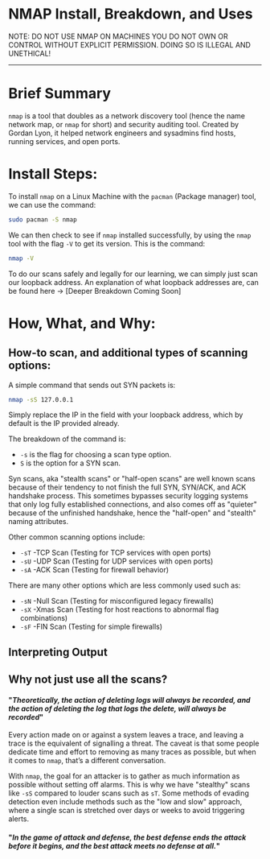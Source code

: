 # NMAP Install, Breakdown, and Uses

NOTE: DO NOT USE NMAP ON MACHINES YOU DO NOT OWN OR CONTROL WITHOUT EXPLICIT PERMISSION. DOING SO IS ILLEGAL AND UNETHICAL!

---

# Brief Summary

`nmap` is a tool that doubles as a network discovery tool (hence the name network map, or `nmap` for short) and security auditing tool. Created by Gordan Lyon, it helped network engineers and sysadmins find hosts, running services, and open ports. 

# Install Steps:

To install `nmap` on a Linux Machine with the `pacman` (Package manager) tool, we can use the command:
```bash
sudo pacman -S nmap
```
We can then check to see if `nmap` installed successfully, by using the `nmap` tool with the flag `-V` to get its version. This is the command:
```bash
nmap -V
```
To do our scans safely and legally for our learning, we can simply just scan our loopback address. An explanation of what loopback addresses are, can be found here → [Deeper Breakdown Coming Soon]

# How, What, and Why:

## How-to scan, and additional types of scanning options:

A simple command that sends out SYN packets is:
```bash
nmap -sS 127.0.0.1
```
Simply replace the IP in the field with your loopback address, which by default is the IP provided already.

The breakdown of the command is:
- `-s` is the flag for choosing a scan type option.
- `S` is the option for a SYN scan.

Syn scans, aka "stealth scans" or "half-open scans" are well known scans because of their tendency to not finish the full SYN, SYN/ACK, and ACK handshake process. This sometimes bypasses security logging systems that only log fully established connections, and also comes off as "quieter" because of the unfinished handshake, hence the "half-open" and "stealth" naming attributes.

Other common scanning options include:
- `-sT` -TCP Scan (Testing for TCP services with open ports)
- `-sU` -UDP Scan (Testing for UDP services with open ports)
- `-sA` -ACK Scan (Testing for firewall behavior)

There are many other options which are less commonly used such as:
- `-sN` -Null Scan (Testing for misconfigured legacy firewalls)
- `-sX` -Xmas Scan (Testing for host reactions to abnormal flag combinations)
- `-sF` -FIN Scan (Testing for simple firewalls)

## Interpreting Output



## Why not just use all the scans?

#### "*Theoretically, the action of deleting logs will always be recorded, and the action of deleting the log that logs the delete, will always be recorded*"

Every action made on or against a system leaves a trace, and leaving a trace is the equivalent of signalling a threat. The caveat is that some people dedicate time and effort to removing as many traces as possible, but when it comes to `nmap`, that’s a different conversation.

With `nmap`, the goal for an attacker is to gather as much information as possible without setting off alarms. This is why we have "stealthy" scans like `-sS` compared to louder scans such as `sT`. Some methods of evading detection even include methods such as the "low and slow" approach, where a single scan is stretched over days or weeks to avoid triggering alerts.

#### "*In the game of attack and defense, the best defense ends the attack before it begins, and the best attack meets no defense at all.*"



